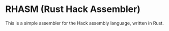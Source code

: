 # RHASM (Rust Hack Assembler)

This is a simple assembler for the Hack assembly language, written in Rust.